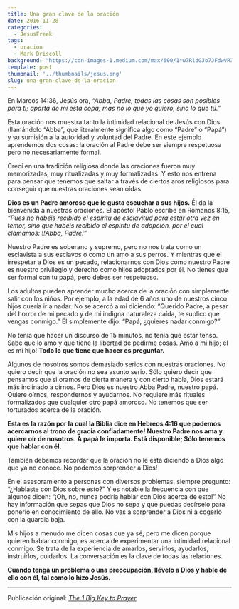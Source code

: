 ```yaml
---
title: Una gran clave de la oración
date: 2016-11-28
categories:
  - JesusFreak
tags:
  - oracion
  - Mark Driscoll
background: "https://cdn-images-1.medium.com/max/600/1*w7RldGJo7JFdwVR34eV2Rg.png"
template: post
thumbnail: '../thumbnails/jesus.png'
slug: una-gran-clave-de-la-oracion
---
```


En Marcos 14:36, Jesús ora, *“Abba, Padre, todas las cosas son posibles para ti; aparta de mí esta copa; mas no lo que yo quiero, sino lo que tú.”*

Esta oración nos muestra tanto la intimidad relacional de Jesús con Dios (llamándolo “Abba”, que literalmente significa algo como “Padre” o “Papá”) y su sumisión a la autoridad y voluntad del Padre. En este ejemplo aprendemos dos cosas: la oración al Padre debe ser siempre respetuosa pero no necesariamente formal.

Crecí en una tradición religiosa donde las oraciones fueron muy memorizadas, muy ritualizadas y muy formalizadas. Y esto nos entrena para pensar que tenemos que saltar a través de ciertos aros religiosos para conseguir que nuestras oraciones sean oídas.

**Dios es un Padre amoroso que le gusta escuchar a sus hijos.** Él da la bienvenida a nuestras oraciones. El apóstol Pablo escribe en Romanos 8:15, *“Pues no habéis recibido el espíritu de esclavitud para estar otra vez en temor, sino que habéis recibido el espíritu de adopción, por el cual clamamos: !!Abba, Padre!”*

Nuestro Padre es soberano y supremo, pero no nos trata como un esclavista a sus esclavos o como un amo a sus perros. Y mientras que el irrespetar a Dios es un pecado, relacionarnos con Dios como nuestro Padre es nuestro privilegio y derecho como hijos adoptados por él. No tienes que ser formal con tu papá, pero debes ser respetuoso.

Los adultos pueden aprender mucho acerca de la oración con simplemente salir con los niños. Por ejemplo, a la edad de 6 años uno de nuestros cinco hijos quería ir a nadar. No se acercó a mí diciendo: “Querido Padre, a pesar del horror de mi pecado y de mi indigna naturaleza caída, te suplico que vengas conmigo.” Él simplemente dijo: “Papá, ¿quieres nadar conmigo?”

No tenía que hacer un discurso de 15 minutos, no tenía que estar tenso. Sabe que lo amo y que tiene la libertad de pedirme cosas. Amo a mi hijo; él es mi hijo! **Todo lo que tiene que hacer es preguntar.**

Algunos de nosotros somos demasiado serios con nuestras oraciones. No quiero decir que la oración no sea asunto serio. Sólo quiero decir que pensamos que si oramos de cierta manera y con cierto habla, Dios estará más inclinado a oírnos. Pero Dios es nuestro Abba Padre, nuestro papá. Quiere oírnos, respondernos y ayudarnos. No requiere más rituales formalizados que cualquier otro papá amoroso. No tenemos que ser torturados acerca de la oración.

**Esta es la razón por la cual la Biblia dice en Hebreos 4:16 que podemos acercarnos al trono de gracia confiadamente! Nuestro Padre nos ama y quiere oír de nosotros. A papá le importa. Está disponible; Sólo tenemos que hablar con él.**

También debemos recordar que la oración no le está diciendo a Dios algo que ya no conoce. No podemos sorprender a Dios!

En el asesoramiento a personas con diversos problemas, siempre pregunto: “¿Hablaste con Dios sobre esto?” Y es notable la frecuencia con que algunos dicen: “¡Oh, no, nunca podría hablar con Dios acerca de esto!” No hay información que sepas que Dios no sepa y que puedas decírselo para ponerlo en conocimiento de ello. No vas a sorprender a Dios ni a cogerlo con la guardia baja.

Mis hijos a menudo me dicen cosas que ya sé, pero me dicen porque quieren hablar conmigo, es acerca de experimentar una intimidad relacional conmigo. Se trata de la experiencia de amarlos, servirlos, ayudarlos, instruirlos, cuidarlos. La conversación es la clave de todas las relaciones.

**Cuando tenga un problema o una preocupación, llévelo a Dios y hable de ello con él, tal como lo hizo Jesús.**

* * *

Publicación original: _[The 1 Big Key to Prayer](http://markdriscoll.org/the-1-big-key-to-prayer/)_

